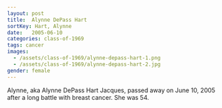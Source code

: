 ```yaml
---
layout: post
title:  Alynne DePass Hart
sortKey: Hart, Alynne
date:   2005-06-10
categories: class-of-1969
tags: cancer
images:
  - /assets/class-of-1969/alynne-depass-hart-1.png
  - /assets/class-of-1969/alynne-depass-hart-2.jpg
gender: female
---
```

Alynne, aka Alynne DePass Hart Jacques, passed away on June 10, 2005 after a long battle with breast cancer. She was 54.
